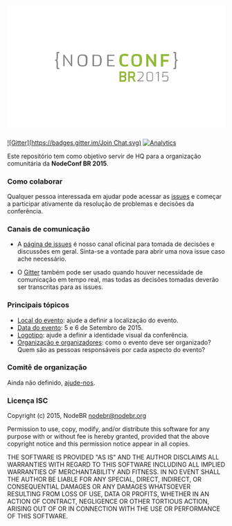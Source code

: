 ![Logo](assets/images/logo.png)
==========

[![Gitter](https://badges.gitter.im/Join Chat.svg)](https://gitter.im/nodebr/nodeconfbr?utm_source=badge&utm_medium=badge&utm_campaign=pr-badge&utm_content=badge)
[![Analytics](https://ga-beacon.appspot.com/UA-57658839-1/nodebr/nodeconfbr)](https://github.com/nodebr/nodeconfbr)

Este repositório tem como objetivo servir de HQ para a organização comunitária
da **NodeConf BR 2015**.

### Como colaborar

Qualquer pessoa interessada em ajudar pode acessar as [issues][0] e começar a
participar ativamente da resolução de problemas e decisões da conferência.

### Canais de comunicação

  * A [página de issues][0] é nosso canal oficinal para tomada de decisões e
  discussões em geral. Sinta-se a vontade para abrir uma nova issue caso ache
  necessário.

  * O [Gitter][1] também pode ser usado quando houver necessidade de comunicação
  em tempo real, mas todas as decisões tomadas deverão ser transcritas para
  as issues.

### Principais tópicos

  * [Local do evento][2]: ajude a definir a localização do evento.
  * [Data do evento][3]: 5 e 6 de Setembro de 2015.
  * [Logotipo][4]: ajude a definir a identidade visual da conferência.
  * [Organização e organizadores][5]: como o evento deve ser organizado? Quem
  são as pessoas responsáveis por cada aspecto do evento?

### Comitê de organização

Ainda não definido, [ajude-nos][5].

### Licença ISC

Copyright (c) 2015, NodeBR <nodebr@nodebr.org>

Permission to use, copy, modify, and/or distribute this software for any purpose
with or without fee is hereby granted, provided that the above copyright notice
and this permission notice appear in all copies.

THE SOFTWARE IS PROVIDED "AS IS" AND THE AUTHOR DISCLAIMS ALL WARRANTIES WITH
REGARD TO THIS SOFTWARE INCLUDING ALL IMPLIED WARRANTIES OF MERCHANTABILITY AND
FITNESS. IN NO EVENT SHALL THE AUTHOR BE LIABLE FOR ANY SPECIAL, DIRECT,
INDIRECT, OR CONSEQUENTIAL DAMAGES OR ANY DAMAGES WHATSOEVER RESULTING FROM LOSS
OF USE, DATA OR PROFITS, WHETHER IN AN ACTION OF CONTRACT, NEGLIGENCE OR OTHER
TORTIOUS ACTION, ARISING OUT OF OR IN CONNECTION WITH THE USE OR PERFORMANCE OF
THIS SOFTWARE.

[0]: https://github.com/nodebr/nodeconfbr/issues
[1]: https://gitter.im/nodebr/nodeconfbr?utm_source=badge&utm_medium=badge&utm_campaign=pr-badge&utm_content=badge
[2]: https://github.com/nodebr/nodeconfbr/issues/8
[3]: https://github.com/nodebr/nodeconfbr/issues/9
[4]: https://github.com/nodebr/nodeconfbr/issues/6
[5]: https://github.com/nodebr/nodeconfbr/issues/7
